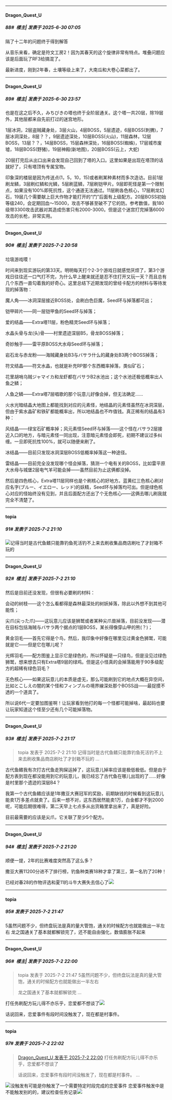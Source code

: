 ﻿
*****

####  Dragon_Quest_U  
##### 88#         楼主| 发表于 2025-6-30 07:05

隔了十二年的问题终于得到解答

从音乐来看，确定是符文工房2！因为其春天的这个旋律非常有特点。堆叠问题应该是后面玩了RF3给搞混了。

最新进度，刚到2年春，土壤等级上来了，大南瓜和大卷心菜都出了。


*****

####  Dragon_Quest_U  
##### 89#         楼主| 发表于 2025-6-30 23:57

也是在这之后不久，みちびきの塔也终于全阶层通关。这个塔一共20层，除19层外，其他层都来自先前打过的迷宫地形。

1层冰洞，2层盗贼藏身处，3层火山，4层BOSS，5层遗迹，6层BOSS(刺猬)，7层冰洞深处，8层？？，9层遗迹深处，10层BOSS(火山)，11层森林，12层BOSS，13层？？，14层BOSS，15层森林深处，16层BOSS(蜘蛛)，17层城市废墟，18层BOSS(野猪)，19层神殿(新地图)，20层BOSS(云上，大蛇)

20层打完后从出口出来会发现自己回到了塔的入口。这里如果是出现在塔顶的话就好了，只有塔顶有专属宝物。

印象深的楼层是因为传送点(1，5，10，15)或者刷某种素材而多次造访。目前1层刷龙鳞，3层刷红鳞和光鳞，5层刷蓝鳞，7层刷铠甲片。9层即死怪是第一个限制点，如果没有100%即死抗性，这个通道无法通过。11层刷各色核心，17层刷龙幻石，19层几个需要献上巨大作物才能打开的“门”后面有上级配方。20层BOSS初始等级240，会定期回血～15000，攻击不够甚至破不了它的防。参考数值，我180级带3300攻击武器对其造成伤害只有2000-3000。但是这个迷宫打完掉落6000攻击的长枪，非常实用。


*****

####  Dragon_Quest_U  
##### 90#         楼主| 发表于 2025-7-2 20:58

垃圾游戏嗼！

时间来到现实游玩的第33天。明明每天打个2-3个游戏日就感觉厌烦了，第3个游戏日往往还一口气打不完，为什么早上醒来就还是忍不住打开又玩一天？而且总有几个东西一直勾着我的好奇心。这里总结下近期发现的曾经卡配方的材料与等待发现的掉落物：

魔人角——冰洞深层接近BOSS处，会刷白色巨魔，Seed环与掉落都可出；

铠甲碎片——同一层铠甲鱼的Seed环与掉落；

爱的结晶——Extra塔11层，粉色精灵Seed环与掉落；

水晶头骨与龙(头)骨——村里遗迹深层B5，骨龙BOSS掉落；

奇妙触手——雷平原BOSS大水母Seed环与掉落；

岩石龙与赤龙粉——海贼藏身处B3与バサラ什么的藏身处B3两个BOSS掉落；

符文结晶——符文水晶，也就是补充RP那个东西概率掉落，类似矿石；

花里胡哨乌贼ジャマイカ和龙虾都在バサラB2水池出；这个水池还极低概率出人鱼之鳞；

人鱼之鳞——Extra塔7层唱歌的那个玩意儿好像会掉，但无法确定……

火水光暗结晶大地图上都能找到对应的元素怪，地结晶的元素怪虽然在冰洞深层，但由于紫水晶矿和铁矿都能概率出，所以地结晶也不咋值钱。真正稀有的结晶有3种：

风结晶——绿宝石矿概率掉；风元素怪Seed环与掉落——这个怪在バサラ2层接近入口的地方，与暗元素怪一同出现，注意暗元素怪会即死，初期不建议过多纠缠。一旦即死抗性100%，就可以随便来刷了。

冰结晶——目前只发现冰洞深层BOSS低概率掉落这一种途径。

雷结晶——目前完全没发现哪个怪会掉落，猜测一个电有关的BOSS，比如雷平原大水母与城堡2层电气羊可能会掉——虽然目前为止这俩都没掉。

然后是四色核心，Extra塔11层同样也是个刷核心的好地方。蓝黄红三色核心刷对应名字(ブルー、イエロー、レッド)的妖精，Seed环与掉落均可出。但是绿色核心对应的怪始终没有见到，并且后面配方还出了个无色核心——这俩去哪儿刷我就完全不清楚了。


*****

####  topia  
##### 91#       发表于 2025-7-2 21:10

<img src="https://static.stage1st.com/image/smiley/face2017/037.png" referrerpolicy="no-referrer">记得当时是古代鱼鳍只能靠钓鱼死活钓不上来去刷收集品商店刷吐了才封箱不玩的

*****

####  Dragon_Quest_U  
##### 92#         楼主| 发表于 2025-7-2 21:10

然后是目前还没发现，但很有必要刷的材料：

会动的树枝——这个怎么看都得是森林最深处的树妖掉落，除此以外想不到其他可能性；

尖爪(尖った爪)——这玩意儿应该是狮鹫或者某种尖爪兽掉落，目前没发现——潜在目标包括海贼与バサラ两个据点的1层BOSS，某长得像穿山甲的熊(？)；

黄金羽毛——首先它得是个鸟，然后，我印象中好像在哪里见过黄金色狮鹫，可能就是它——但是它在哪儿呢？

光辉羽毛——配方图鉴上显示它是绿色的，所以怀疑是一只绿鸟，但是没见过绿色狮鹫，想来想去只有Extra塔9层的绿鸡。但是这小怪真的会掉落能用于90多级配方的超稀有绿色羽毛？

无色核心——如果这玩意儿的本质是虚无，那么可能刷到它的地点大概在异空间，比如とこしえの闇的某个怪和フィンブルの境界線深处那个BOSS战——最捉摸不透的一个道具了。

所以说6代一定要加图鉴啊！让玩家看到他打的每一个怪都可能掉啥，最起码也要让玩家知道这个怪至少还有几个可能掉落物。


*****

####  Dragon_Quest_U  
##### 93#         楼主| 发表于 2025-7-2 21:17

<blockquote>topia 发表于 2025-7-2 21:10
记得当时是古代鱼鳍只能靠钓鱼死活钓不上来去刷收集品商店刷吐了才封箱不玩的 ...</blockquote>
古代鱼鳍我有次打古代鱼走狗屎运掉了，这玩意儿掉率应该是极低极低。但是由于配方表到现在都没能用到它的玩意儿，我已经忘了古代鱼在哪儿出现的了……好像是村里那个遗迹的深层B4？

我第一个古代鱼鳍应该是1年撒豆大赛冠军的奖励，前期缺钱的时候看到这玩意儿能卖1万多差点就卖了。后来一想不对，这东西居然能卖1万，白金都才不到2000呢，可能后期很难得，第二天早上七点多从出货箱里拿出来了，真是好险。

目前最需要的应该是尖爪，它关联了至少5个配方。


*****

####  Dragon_Quest_U  
##### 94#         楼主| 发表于 2025-7-2 21:20

顺便一提，2年的比赛难度突然高了这么多？

撒豆大赛11200分进不了排行榜，钓鱼种类赛18种才拿了第三，第一名钓了20种！

已经对春28的作物评选和夏11的斗牛大赛失去信心了<img src="https://static.stage1st.com/image/smiley/carton2017/240.png" referrerpolicy="no-referrer">


*****

####  topia  
##### 95#       发表于 2025-7-2 21:47

5虽然问题不少，但终盘玩法是真的量大管饱，通关的时候配方也就能做出一半左右
龙之国通关了基本就都解锁完了，还不能自由强化，数值膨胀不起来


*****

####  Dragon_Quest_U  
##### 96#         楼主| 发表于 2025-7-2 22:00

<blockquote>topia 发表于 2025-7-2 21:47
5虽然问题不少，但终盘玩法是真的量大管饱，通关的时候配方也就能做出一半左右

龙之国通关了基本就都解锁完 ...</blockquote>
打任务刷配方玩儿得不亦乐乎，恋爱都不想谈了<img src="https://static.stage1st.com/image/smiley/face2017/067.png" referrerpolicy="no-referrer">

话说回来，恋爱事件有段时间没触发了，现在都是村事件。

*****

####  topia  
##### 97#       发表于 2025-7-2 22:02

<blockquote><a href="httphttps://stage1st.com/2b/forum.php?mod=redirect&amp;goto=findpost&amp;pid=68036487&amp;ptid=2253124" target="_blank">Dragon_Quest_U 发表于 2025-7-2 22:00</a>
打任务刷配方玩儿得不亦乐乎，恋爱都不想谈了

话说回来，恋爱事件有段时间没触发了，现在都是村事件。 ...</blockquote>
<img src="https://static.stage1st.com/image/smiley/face2017/037.png" referrerpolicy="no-referrer">没触发有可能是你触发了一个需要特定时段完成的恋爱事件
恋爱事件触发中是不能触发别的的，建议检查任务记录<img src="https://static.stage1st.com/image/smiley/face2017/067.png" referrerpolicy="no-referrer">

